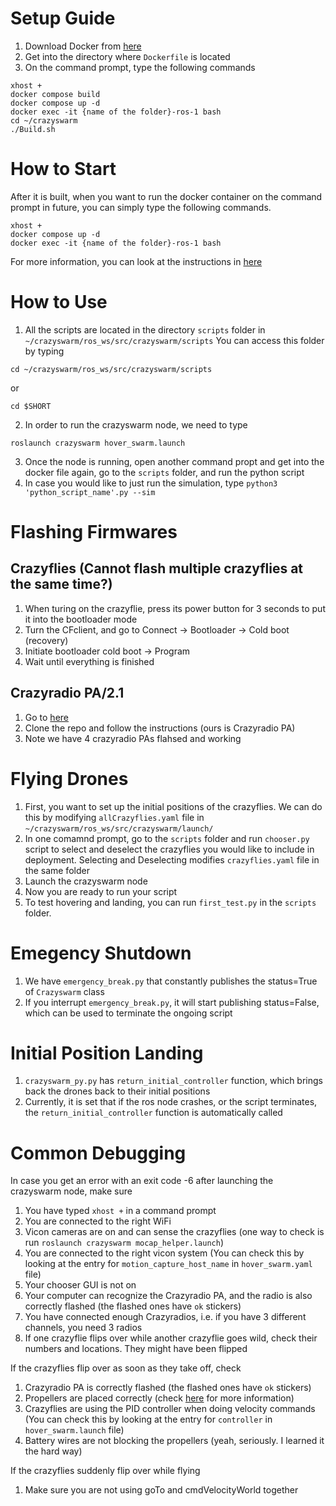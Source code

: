 # Setup Guide
1. Download Docker from [here](https://docs.docker.com/engine/install/ubuntu/)
2. Get into the directory where `Dockerfile` is located
3. On the command prompt, type the following commands
```
xhost +
docker compose build
docker compose up -d
docker exec -it {name of the folder}-ros-1 bash
cd ~/crazyswarm
./Build.sh
```
# How to Start
After it is built, when you want to run the docker container on the command prompt in future, you can simply type the following commands.
```
xhost +
docker compose up -d
docker exec -it {name of the folder}-ros-1 bash
```

For more information, you can look at the instructions in [here](https://crazyswarm.readthedocs.io/en/latest/installation.html)
# How to Use
1. All the scripts are located in the directory `scripts` folder in `~/crazyswarm/ros_ws/src/crazyswarm/scripts`
You can access this folder by typing 
```
cd ~/crazyswarm/ros_ws/src/crazyswarm/scripts
```
or
```
cd $SHORT
```

2. In order to run the crazyswarm node, we need to type
```
roslaunch crazyswarm hover_swarm.launch
```
3. Once the node is running, open another command propt and get into the docker file again, go to the `scripts` folder, and run the python script
4. In case you would like to just run the simulation, type `python3 'python_script_name'.py --sim`

# Flashing Firmwares 
## Crazyflies (Cannot flash multiple crazyflies at the same time?)
1. When turing on the crazyflie, press its power button for 3 seconds to put it into the bootloader mode
2. Turn the CFclient, and go to Connect -> Bootloader -> Cold boot (recovery)
3. Initiate bootloader cold boot -> Program
4. Wait until everything is finished

## Crazyradio PA/2.1
1. Go to [here](https://github.com/bitcraze/crazyradio-firmware)
2. Clone the repo and follow the instructions (ours is Crazyradio PA)
3. Note we have 4 crazyradio PAs flahsed and working

# Flying Drones
1. First, you want to set up the initial positions of the crazyflies. We can do this by modifying `allCrazyflies.yaml` file in `~/crazyswarm/ros_ws/src/crazyswarm/launch/` 
2. In one comamnd prompt, go to the `scripts` folder and run `chooser.py` script to select and deselect the crazyflies you would like to include in deployment. Selecting and Deselecting modifies `crazyflies.yaml` file in the same folder
3. Launch the crazyswarm node 
4. Now you are ready to run your script
5. To test hovering and landing, you can run `first_test.py` in the `scripts` folder.

# Emegency Shutdown
1. We have `emergency_break.py` that constantly publishes the status=True of `Crazyswarm` class
2. If you interrupt `emergency_break.py`, it will start publishing status=False, which can be used to terminate the ongoing script

# Initial Position Landing
1. `crazyswarm_py.py` has `return_initial_controller` function, which brings back the drones back to their initial positions
2. Currently, it is set that if the ros node crashes, or the script terminates, the `return_initial_controller` function is automatically called 


# Common Debugging
In case you get an error with an exit code -6 after launching the crazyswarm node, make sure 
1. You have typed ```xhost +``` in a command prompt
2. You are connected to the right WiFi
3. Vicon cameras are on and can sense the crazyflies (one way to check is run `roslaunch crazyswarm mocap_helper.launch`)
4. You are connected to the right vicon system (You can check this by looking at the entry for `motion_capture_host_name` in `hover_swarm.yaml` file)
5. Your chooser GUI is not on
6. Your computer can recognize the Crazyradio PA, and the radio is also correctly flashed (the flashed ones have `ok` stickers)
7. You have connected enough Crazyradios, i.e. if you have 3 different channels, you need 3 radios
8. If one crazyflie flips over while another crazyflie goes wild, check their numbers and locations. They might have been flipped

If the crazyflies flip over as soon as they take off, check 
1. Crazyradio PA is correctly flashed (the flashed ones have `ok` stickers)
2. Propellers are placed correctly (check [here](https://www.bitcraze.io/documentation/tutorials/getting-started-with-crazyflie-2-x/) for more information)
3. Crazyflies are using the PID controller when doing velocity commands (You can check this by looking at the entry for `controller` in `hover_swarm.launch` file)
4. Battery wires are not blocking the propellers (yeah, seriously. I learned it the hard way)

If the crazyflies suddenly flip over while flying
1. Make sure you are not using goTo and cmdVelocityWorld together
